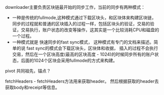 downloader主要负责区块链最开始的同步工作，当前的同步有两种模式：

* 一种是传统的fullmode,这种模式通过下载区块头，和区块体来构建区块链，同步的过程就和普通的区块插入的过程一样，包括区块头的验证，交易的验证，交易执行，账户状态的改变等操作，这其实是一个比较消耗CPU和磁盘的一个过程。 
* 一种模式就是 快速同步的fast sync模式， 这种模式有专门的文档来描述。简单的说 fast sync的模式会下载区块头，区块体和收据， 插入的过程不会执行交易，然后在一个区块高度\(最高的区块高度 - 1024\)的时候同步所有的账户状态，后面的1024个区块会采用fullmode的方式来构建。

pivot 共同祖先，锚点？

fetchHeaders - fetchHeaders方法用来获取header。 然后根据获取的header去获取body和receipt等信息。





